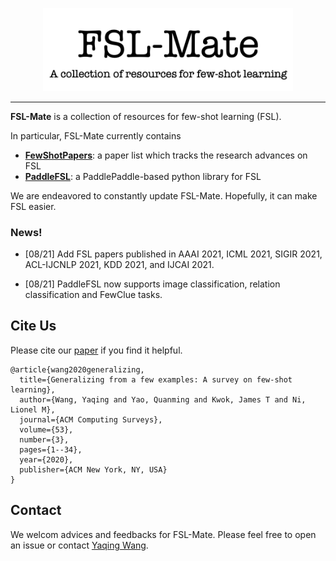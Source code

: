 <p align="center"><img src="logo-fsl-mate.png" alt="logo" width="400px" /></p>


---

**FSL-Mate** is a collection of resources for few-shot learning (FSL).  

In particular, FSL-Mate currently contains

- [**FewShotPapers**](https://github.com/tata1661/FSL-Mate/tree/master/FewShotPapers): a paper list which tracks the research advances on FSL
- [**PaddleFSL**](https://github.com/tata1661/FSL-Mate/tree/master/PaddleFSL): a PaddlePaddle-based python library for FSL 

We are endeavored to constantly update FSL-Mate. Hopefully, it can make FSL easier. 

### News!
- [08/21] Add FSL papers published in AAAI 2021, ICML 2021, SIGIR 2021, ACL-IJCNLP 2021, KDD 2021, and IJCAI 2021.

- [08/21] PaddleFSL now supports image classification, relation classification and FewClue tasks.

  


## Cite Us

Please cite our [paper](https://dl.acm.org/doi/10.1145/3386252?cid=99659542534) if you find it helpful.
```
@article{wang2020generalizing,
  title={Generalizing from a few examples: A survey on few-shot learning},
  author={Wang, Yaqing and Yao, Quanming and Kwok, James T and Ni, Lionel M},
  journal={ACM Computing Surveys},
  volume={53},
  number={3},
  pages={1--34},
  year={2020},
  publisher={ACM New York, NY, USA}
}
```

## Contact
We welcom advices and feedbacks for FSL-Mate. Please feel free to open an issue or contact [Yaqing Wang](mailto:wangyaqing01@baidu.com).




